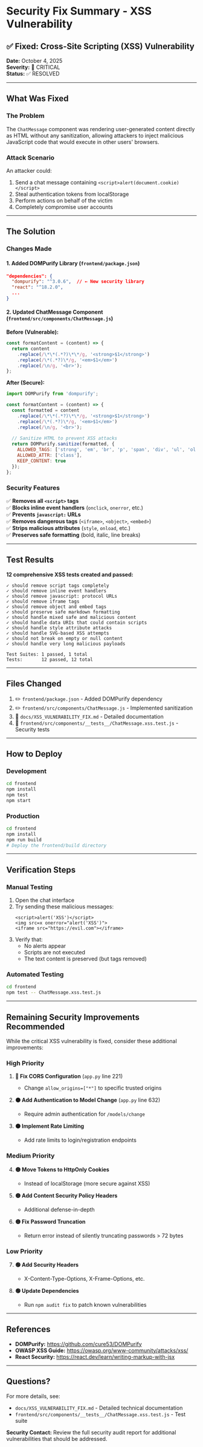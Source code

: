# Security Fix Summary - XSS Vulnerability

## ✅ Fixed: Cross-Site Scripting (XSS) Vulnerability

**Date:** October 4, 2025  
**Severity:** 🔴 CRITICAL  
**Status:** ✅ RESOLVED

---

## What Was Fixed

### The Problem
The `ChatMessage` component was rendering user-generated content directly as HTML without any sanitization, allowing attackers to inject malicious JavaScript code that would execute in other users' browsers.

### Attack Scenario
An attacker could:
1. Send a chat message containing `<script>alert(document.cookie)</script>`
2. Steal authentication tokens from localStorage
3. Perform actions on behalf of the victim
4. Completely compromise user accounts

---

## The Solution

### Changes Made

#### 1. **Added DOMPurify Library** (`frontend/package.json`)
```json
"dependencies": {
  "dompurify": "^3.0.6",  // ← New security library
  "react": "^18.2.0",
  ...
}
```

#### 2. **Updated ChatMessage Component** (`frontend/src/components/ChatMessage.js`)

**Before (Vulnerable):**
```javascript
const formatContent = (content) => {
  return content
    .replace(/\*\*(.*?)\*\*/g, '<strong>$1</strong>')
    .replace(/\*(.*?)\*/g, '<em>$1</em>')
    .replace(/\n/g, '<br>');
};
```

**After (Secure):**
```javascript
import DOMPurify from 'dompurify';

const formatContent = (content) => {
  const formatted = content
    .replace(/\*\*(.*?)\*\*/g, '<strong>$1</strong>')
    .replace(/\*(.*?)\*/g, '<em>$1</em>')
    .replace(/\n/g, '<br>');
  
  // Sanitize HTML to prevent XSS attacks
  return DOMPurify.sanitize(formatted, {
    ALLOWED_TAGS: ['strong', 'em', 'br', 'p', 'span', 'div', 'ul', 'ol', 'li', 'code', 'pre'],
    ALLOWED_ATTR: ['class'],
    KEEP_CONTENT: true
  });
};
```

### Security Features

✅ **Removes all `<script>` tags**  
✅ **Blocks inline event handlers** (`onclick`, `onerror`, etc.)  
✅ **Prevents `javascript:` URLs**  
✅ **Removes dangerous tags** (`<iframe>`, `<object>`, `<embed>`)  
✅ **Strips malicious attributes** (`style`, `onload`, etc.)  
✅ **Preserves safe formatting** (bold, italic, line breaks)  

---

## Test Results

**12 comprehensive XSS tests created and passed:**

```
✓ should remove script tags completely
✓ should remove inline event handlers
✓ should remove javascript: protocol URLs
✓ should remove iframe tags
✓ should remove object and embed tags
✓ should preserve safe markdown formatting
✓ should handle mixed safe and malicious content
✓ should handle data URIs that could contain scripts
✓ should handle style attribute attacks
✓ should handle SVG-based XSS attempts
✓ should not break on empty or null content
✓ should handle very long malicious payloads

Test Suites: 1 passed, 1 total
Tests:       12 passed, 12 total
```

---

## Files Changed

1. ✏️ `frontend/package.json` - Added DOMPurify dependency
2. ✏️ `frontend/src/components/ChatMessage.js` - Implemented sanitization
3. 📄 `docs/XSS_VULNERABILITY_FIX.md` - Detailed documentation
4. 🧪 `frontend/src/components/__tests__/ChatMessage.xss.test.js` - Security tests

---

## How to Deploy

### Development
```bash
cd frontend
npm install
npm test
npm start
```

### Production
```bash
cd frontend
npm install
npm run build
# Deploy the frontend/build directory
```

---

## Verification Steps

### Manual Testing
1. Open the chat interface
2. Try sending these malicious messages:
   ```
   <script>alert('XSS')</script>
   <img src=x onerror="alert('XSS')">
   <iframe src="https://evil.com"></iframe>
   ```
3. Verify that:
   - No alerts appear
   - Scripts are not executed
   - The text content is preserved (but tags removed)

### Automated Testing
```bash
cd frontend
npm test -- ChatMessage.xss.test.js
```

---

## Remaining Security Improvements Recommended

While the critical XSS vulnerability is fixed, consider these additional improvements:

### High Priority
1. **🔴 Fix CORS Configuration** (`app.py` line 221)
   - Change `allow_origins=["*"]` to specific trusted origins
   
2. **🟠 Add Authentication to Model Change** (`app.py` line 632)
   - Require admin authentication for `/models/change`

3. **🟠 Implement Rate Limiting**
   - Add rate limits to login/registration endpoints

### Medium Priority
4. **🟡 Move Tokens to HttpOnly Cookies**
   - Instead of localStorage (more secure against XSS)

5. **🟡 Add Content Security Policy Headers**
   - Additional defense-in-depth

6. **🟡 Fix Password Truncation**
   - Return error instead of silently truncating passwords > 72 bytes

### Low Priority
7. **🟢 Add Security Headers**
   - X-Content-Type-Options, X-Frame-Options, etc.

8. **🟢 Update Dependencies**
   - Run `npm audit fix` to patch known vulnerabilities

---

## References

- **DOMPurify:** https://github.com/cure53/DOMPurify
- **OWASP XSS Guide:** https://owasp.org/www-community/attacks/xss/
- **React Security:** https://react.dev/learn/writing-markup-with-jsx

---

## Questions?

For more details, see:
- `docs/XSS_VULNERABILITY_FIX.md` - Detailed technical documentation
- `frontend/src/components/__tests__/ChatMessage.xss.test.js` - Test suite

**Security Contact:** Review the full security audit report for additional vulnerabilities that should be addressed.

